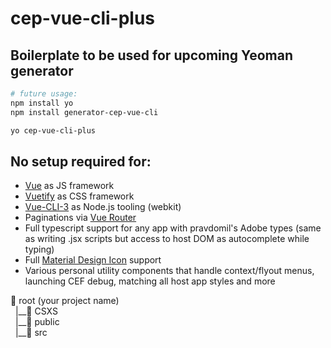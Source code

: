 # cep-vue-cli-plus

## Boilerplate to be used for upcoming Yeoman generator

```bash
# future usage:
npm install yo
npm install generator-cep-vue-cli

yo cep-vue-cli-plus
```

## No setup required for:

- [Vue](https://vuejs.org/) as JS framework
- [Vuetify](https://vuetifyjs.com/en/getting-started/quick-start) as CSS framework
- [Vue-CLI-3](https://cli.vuejs.org/) as Node.js tooling (webkit)
- Paginations via [Vue Router](https://router.vuejs.org/)
- Full typescript support for any app with pravdomil's Adobe types (same as writing .jsx scripts but access to host DOM as autocomplete while typing)
- Full [Material Design Icon](https://materialdesignicons.com/) support
- Various personal utility components that handle context/flyout menus, launching CEF debug, matching all host app styles and more

:file_folder: root (your project name)
<br>&nbsp;&nbsp;|\_\_:file_folder: CSXS
<br>&nbsp;&nbsp;|\_\_:file_folder: public
<br>&nbsp;&nbsp;|\_\_:file_folder: src

